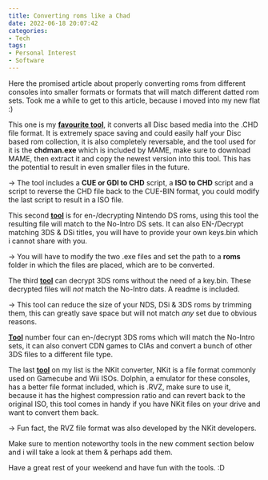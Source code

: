 ```yaml
---
title: Converting roms like a Chad
date: 2022-06-18 20:07:42
categories:
- Tech
tags:
- Personal Interest
- Software
---
```

Here the promised article about properly converting roms from different consoles into smaller formats or formats that will match different datted rom sets.
Took me a while to get to this article, because i moved into my new flat :)

This one is my [**favourite tool**](/assets/18-06-22/Cue+Bin-&-Iso-CHDConverter.zip), it converts all Disc based media into the .CHD file format. It is extremely space saving and could easily half your Disc based rom collection, it is also completely reversable, and the tool used for it is the **chdman.exe** which is included by MAME, make sure to download MAME, then extract it and copy the newest version into this tool. This has the potential to result in even smaller files in the future.

-> The tool includes a **CUE or GDI to CHD** script, a **ISO to CHD** script and a script to reverse the CHD file back to the CUE-BIN format, you could modify the last script to result in a ISO file.

This second [**tool**](/assets/18-06-22/NDecrypt.zip) is for en-/decrypting Nintendo DS roms, using this tool the resulting file will match to the No-Intro DS sets. It can also EN-/Decrypt matching 3DS & DSi titles, you will have to provide your own keys.bin which i cannot share with you.

-> You will have to modify the two .exe files and set the path to a **roms** folder in which the files are placed, which are to be converted.

The third [**tool**](/assets/18-06-22/DS-&-3DS-Decryption-&-Trimming-Tool.zip) can decrypt 3DS roms without the need of a key.bin. These decrypted files will *not* match the No-Intro dats. A readme is included.

-> This tool can reduce the size of your NDS, DSi & 3DS roms by trimming them, this can greatly save space but will not match *any* set due to obvious reasons.

[**Tool**](/assets/18-06-22/3DS-+-CIA-Rom-En-Decrypt-Script.zip) number four can en-/decrypt 3DS roms which will match the No-Intro sets, it can also convert CDN games to CIAs and convert a bunch of other 3DS files to a different file type.

The last [**tool**](/assets/18-06-22/NKit-Converter.zip) on my list is the NKit converter, NKit is a file format commonly used on Gamecube and Wii ISOs. Dolphin, a emulator for these consoles, has a better file format included, which is .RVZ, make sure to use it, because it has the highest compression ratio and can revert back to the original ISO, this tool comes in handy if you have NKit files on your drive and want to convert them back.

-> Fun fact, the RVZ file format was also developed by the NKit developers.

Make sure to mention noteworthy tools in the new comment section below and i will take a look at them & perhaps add them.

Have a great rest of your weekend and have fun with the tools. :D